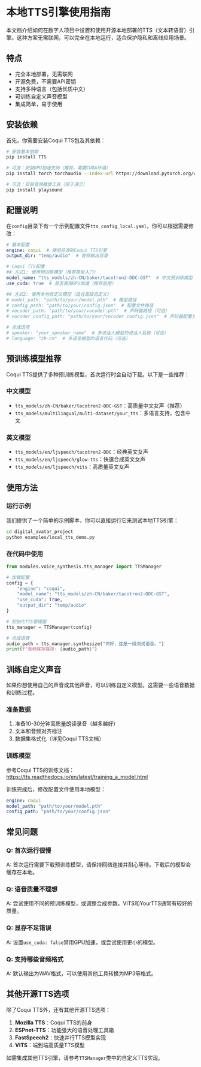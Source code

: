 # 本地TTS引擎使用指南

本文档介绍如何在数字人项目中设置和使用开源本地部署的TTS（文本转语音）引擎。这种方案无需联网，可以完全在本地运行，适合保护隐私和离线应用场景。

## 特点

- 完全本地部署，无需联网
- 开源免费，不需要API密钥
- 支持多种语言（包括优质中文）
- 可训练自定义声音模型
- 集成简单，易于使用

## 安装依赖

首先，你需要安装Coqui TTS包及其依赖：

```bash
# 安装基本依赖
pip install TTS

# 可选：安装GPU加速支持（推荐，需要CUDA环境）
pip install torch torchaudio --index-url https://download.pytorch.org/whl/cu118

# 可选：安装音频播放工具（用于演示）
pip install playsound
```

## 配置说明

在`config`目录下有一个示例配置文件`tts_config_local.yaml`，你可以根据需要修改：

```yaml
# 基本配置
engine: coqui  # 使用开源的Coqui TTS引擎
output_dir: "temp/audio"  # 音频输出目录

# Coqui TTS配置
## 方式1: 使用预训练模型（推荐简单入门）
model_name: "tts_models/zh-CN/baker/tacotron2-DDC-GST"  # 中文预训练模型
use_cuda: true  # 是否使用GPU加速（推荐启用）

## 方式2: 使用本地自定义模型（适合高级自定义）
# model_path: "path/to/your/model.pth"  # 模型路径
# config_path: "path/to/your/config.json"  # 配置文件路径
# vocoder_path: "path/to/your/vocoder.pth"  # 声码器路径（可选）
# vocoder_config_path: "path/to/your/vocoder_config.json"  # 声码器配置文件路径（可选）

# 合成选项
# speaker: "your_speaker_name"  # 多说话人模型的说话人名称（可选）
# language: "zh-cn"  # 多语言模型的语言代码（可选）
```

## 预训练模型推荐

Coqui TTS提供了多种预训练模型，首次运行时会自动下载。以下是一些推荐：

### 中文模型
- `tts_models/zh-CN/baker/tacotron2-DDC-GST`：高质量中文女声（推荐）
- `tts_models/multilingual/multi-dataset/your_tts`：多语言支持，包含中文

### 英文模型
- `tts_models/en/ljspeech/tacotron2-DDC`：经典英文女声
- `tts_models/en/ljspeech/glow-tts`：快速合成英文女声
- `tts_models/en/ljspeech/vits`：高质量英文女声

## 使用方法

### 运行示例

我们提供了一个简单的示例脚本，你可以直接运行它来测试本地TTS引擎：

```bash
cd digital_avatar_project
python examples/local_tts_demo.py
```

### 在代码中使用

```python
from modules.voice_synthesis.tts_manager import TTSManager

# 加载配置
config = {
    "engine": "coqui",
    "model_name": "tts_models/zh-CN/baker/tacotron2-DDC-GST",
    "use_cuda": True,
    "output_dir": "temp/audio"
}

# 初始化TTS管理器
tts_manager = TTSManager(config)

# 合成语音
audio_path = tts_manager.synthesize("你好，这是一段测试语音。")
print(f"音频保存路径: {audio_path}")
```

## 训练自定义声音

如果你想使用自己的声音或其他声音，可以训练自定义模型。这需要一些语音数据和训练过程。

### 准备数据
1. 准备10-30分钟高质量朗读录音（越多越好）
2. 文本和音频对齐标注
3. 数据集格式化（详见Coqui TTS文档）

### 训练模型
参考Coqui TTS的训练文档：https://tts.readthedocs.io/en/latest/training_a_model.html

训练完成后，修改配置文件使用本地模型：

```yaml
engine: coqui
model_path: "path/to/your/model.pth"
config_path: "path/to/your/config.json"
```

## 常见问题

### Q: 首次运行很慢
A: 首次运行需要下载预训练模型，请保持网络连接并耐心等待。下载后的模型会缓存在本地。

### Q: 语音质量不理想
A: 尝试使用不同的预训练模型，或调整合成参数。VITS和YourTTS通常有较好的质量。

### Q: 显存不足错误
A: 设置`use_cuda: false`禁用GPU加速，或尝试使用更小的模型。

### Q: 支持哪些音频格式
A: 默认输出为WAV格式，可以使用其他工具转换为MP3等格式。

## 其他开源TTS选项

除了Coqui TTS外，还有其他开源TTS选项：

1. **Mozilla TTS**：Coqui TTS的前身
2. **ESPnet-TTS**：功能强大的语音处理工具箱
3. **FastSpeech2**：快速并行TTS模型实现
4. **VITS**：端到端高质量TTS模型

如需集成其他TTS引擎，请参考`TTSManager`类中的自定义TTS实现。 
